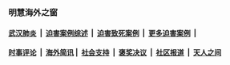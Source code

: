 
### 明慧海外之窗

####  [武汉肺炎](indexes/365.md?t=01040200) &nbsp;|&nbsp;  [迫害案例综述](indexes/328.md?t=01040200) &nbsp;|&nbsp; [迫害致死案例](indexes/277.md?t=01040200)  &nbsp;|&nbsp; [更多迫害案例](indexes/81.md?t=01040200)  &nbsp;|&nbsp; 
####  [时事评论](indexes/251.md?t=01040200) &nbsp;|&nbsp; [海外简讯](indexes/245.md?t=01040200)&nbsp;|&nbsp;  [社会支持](indexes/140.md?t=01040200) &nbsp;|&nbsp; [褒奖决议](indexes/282.md?t=01040200) &nbsp;|&nbsp; [社区报道](indexes/91.md?t=01040200)  &nbsp;|&nbsp; [天人之间](indexes/78.md?t=01040200) 

